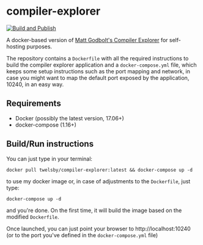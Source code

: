 # compiler-explorer

[![Build and Publish](https://github.com/twelsby/compiler-explorer/actions/workflows/build.yaml/badge.svg)](https://github.com/twelsby/compiler-explorer/actions/workflows/build.yaml)

A docker-based version of [Matt Godbolt's Compiler Explorer](https://github.com/mattgodbolt/compiler-explorer) for self-hosting purposes.

The repository contains a `Dockerfile` with all the required instructions to build the compiler explorer application and a `docker-compose.yml` file, which keeps some setup instructions such as the port mapping and network, in case you might want to map the default port exposed by the application, 10240, in an easy way.

## Requirements

* Docker (possibly the latest version, 17.06+)
* docker-compose (1.16+)

## Build/Run instructions

You can just type in your terminal:

`docker pull twelsby/compiler-explorer:latest && docker-compose up -d`

to use my docker image or, in case of adjustments to the `Dockerfile`, just type:

`docker-compose up -d` 

and you're done. On the first time, it will build the image based on the modified `Dockerfile`.

Once launched, you can just point your browser to http://localhost:10240 (or to the port you've defined in the `docker-compose.yml` file)
